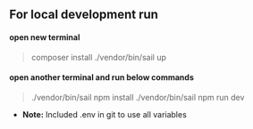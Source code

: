 ## For local development run

#### open new terminal
> composer install
> ./vendor/bin/sail up

#### open another terminal and run below commands
> ./vendor/bin/sail npm install
> ./vendor/bin/sail npm run dev



- **Note:** Included .env in git to use all variables
